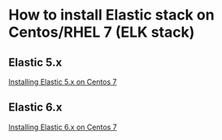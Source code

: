 
# How to install Elastic stack on Centos/RHEL 7 (ELK stack)

## Elastic 5.x
[Installing Elastic 5.x on Centos 7](install-elk-5.x-centos7.md)

## Elastic 6.x
[Installing Elastic 6.x on Centos 7](install-elk-6.x-centos7.md)
